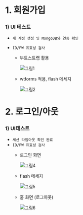# 1. 회원가입

### 1) UI 테스트

  - `새 계정 생성 및 MongoDB와 연동 확인`
  - `ID/PW 유효성 검사`

    - 부트스트랩 활용
    
      ![그림1](https://user-images.githubusercontent.com/42771578/123518526-3f205000-d6e1-11eb-8a58-8b7e86f21c96.png)

    - wtforms 적용, flash 메세지
    
      ![그림2](https://user-images.githubusercontent.com/42771578/123518529-40517d00-d6e1-11eb-8107-aedf19ff0590.png)

# 2. 로그인/아웃

### 1) UI테스트

  - `세션 타임아웃 확인 완료`
  - `ID/PW 유효성 검사`
    - 로그인 화면
        
      ![그림4](https://user-images.githubusercontent.com/42771578/123538797-658dcc00-d771-11eb-9e68-3b14ded13221.png)
      
    - flash 메세지

      ![그림5](https://user-images.githubusercontent.com/42771578/123538799-66bef900-d771-11eb-974b-c5b21d716980.png)
      
    - 홈 화면 (로그아웃)
      
      ![그림6](https://user-images.githubusercontent.com/42771578/123539713-f23a8900-d775-11eb-8491-ad97ca583333.png)
